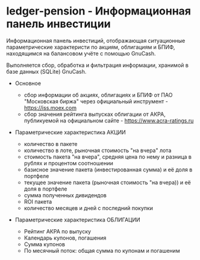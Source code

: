 # ledger-pension - Информационная панель инвестиции

Информационная панель инвестиций, отображающая ситуационные параметрические характеристи по акциям, облигациям и БПИФ, находящимся на балансовом учёте с помощью GnuCash.

Выполняется сбор, обработка и фильтрация информации, хранимой в базе данных (SQLite) GnuCash.

* Основное
	+ сбор информации об акциях, облигациях и БПИФ от ПАО "Московская биржа" через официальный инструмент - https://iss.moex.com
	+ сбор значения рейтинга выпусках облигации от АКРА, публикуемой на официальном сайте - https://www.acra-ratings.ru

* Параметрические характеристика АКЦИИ
	+ количество в пакете
	+ количество в лоте, рыночная стоимость "на вчера" лота
	+ стоимость пакета "на вчера", средняя цена по нему и разница в рублях и процентом соотношении
	+ базисное значение пакета (инвестированная сумма) и её доля в портфеле
	+ текущее значение пакета (рыночная стоимость "на вчера)) и её доля в портфеле
	+ сумма полученных дивидендов
	+ ROI пакета
	+ количество месяцев и дней с последний покупки
	

* Параметрические характеристика ОБЛИГАЦИИ
	+ Рейтинг АКРА по выпуску
	+ Календарь купонов, погашения
	+ Сумма купонов
	+ По месячный поток: общая сумма по купонам и погашеним


